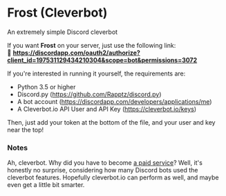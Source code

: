 # Frost (Cleverbot)
An extremely simple Discord cleverbot

If you want **Frost** on your server, just use the following link:<br>
🔗 **https://discordapp.com/oauth2/authorize?client_id=197531129434210304&scope=bot&permissions=3072**

If you're interested in running it yourself, the requirements are:

* Python 3.5 or higher
* Discord.py (https://github.com/Rapptz/discord.py)
* A bot account (https://discordapp.com/developers/applications/me)
* A Cleverbot.io API User and API Key (https://cleverbot.io/keys)

Then, just add your token at the bottom of the file, and your user and key near the top!

### Notes
Ah, cleverbot. Why did you have to become [a paid service](https://www.cleverbot.com/api/)? Well, it's honestly no surprise, considering how many Discord bots used the cleverbot features. Hopefully cleverbot.io can perform as well, and maybe even get a little bit smarter.
